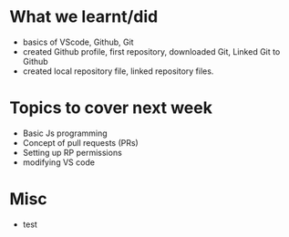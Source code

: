 # What we learnt/did
- basics of VScode, Github, Git
- created Github profile, first repository, downloaded Git, Linked Git to Github
- created local repository file, linked repository files. 

# Topics to cover next week 
- Basic Js programming 
- Concept of pull requests (PRs) 
- Setting up RP permissions 
- modifying VS code 

# Misc 
- test